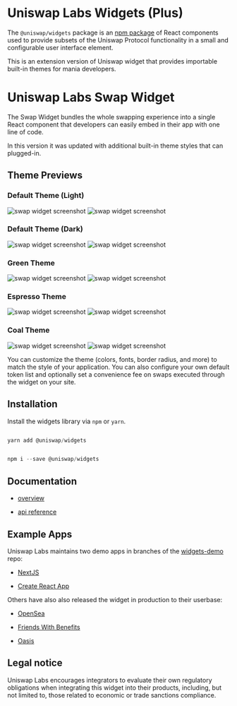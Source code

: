 
# Uniswap Labs Widgets (Plus)

The `@uniswap/widgets` package is an [npm package](https://www.npmjs.com/package/@uniswap/widgets) of React components used to provide subsets of the Uniswap Protocol functionality in a small and configurable user interface element.

This is an extension version of Uniswap widget that provides importable built-in themes for mania developers.
  

# Uniswap Labs Swap Widget

The Swap Widget bundles the whole swapping experience into a single React component that developers can easily embed in their app with one line of code.

In this version it was updated with additional built-in theme styles that can plugged-in.
 
## Theme Previews
### Default Theme (Light)
 
![swap widget screenshot](./screenshot/Screenshot_2.png)
![swap widget screenshot](./screenshot/Screenshot_1.png)


### Default Theme (Dark)

![swap widget screenshot](./screenshot/Screenshot_4.png)
![swap widget screenshot](./screenshot/Screenshot_3.png)

### Green Theme

![swap widget screenshot](./screenshot/Screenshot_6.png)
![swap widget screenshot](./screenshot/Screenshot_5.png)

### Espresso Theme

![swap widget screenshot](./screenshot/Screenshot_8.png)
![swap widget screenshot](./screenshot/Screenshot_7.png)

### Coal Theme

![swap widget screenshot](./screenshot/Screenshot_10.png)
![swap widget screenshot](./screenshot/Screenshot_9.png)

You can customize the theme (colors, fonts, border radius, and more) to match the style of your application. You can also configure your own default token list and optionally set a convenience fee on swaps executed through the widget on your site.

  

## Installation

  

Install the widgets library via `npm` or `yarn`.

  

```js

yarn add @uniswap/widgets

```

```js

npm i --save @uniswap/widgets

```

  

## Documentation

  

- [overview](https://docs.uniswap.org/sdk/widgets/swap-widget)

- [api reference](https://docs.uniswap.org/sdk/widgets/swap-widget/api)

  

## Example Apps

  

Uniswap Labs maintains two demo apps in branches of the [widgets-demo](https://github.com/Uniswap/widgets-demo) repo:

  

- [NextJS](https://github.com/Uniswap/widgets-demo/tree/nextjs)

- [Create React App](https://github.com/Uniswap/widgets-demo/tree/cra)

  

Others have also also released the widget in production to their userbase:

  

- [OpenSea](https://opensea.io/)

- [Friends With Benefits](https://www.fwb.help/)

- [Oasis](https://oasis.app/)

  

## Legal notice

  

Uniswap Labs encourages integrators to evaluate their own regulatory obligations when integrating this widget into their products, including, but not limited to, those related to economic or trade sanctions compliance.